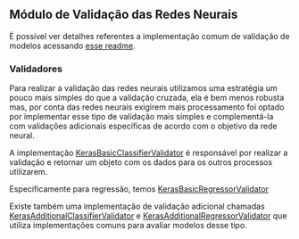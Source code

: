 ## Módulo de Validação das Redes Neurais

É possível ver detalhes referentes a implementação comum de validação de modelos acessando [esse readme](https://github.com/nikolasluiz123/MLModelTuner/blob/master/wrappers/common/validator/README.md).

### Validadores

Para realizar a validação das redes neurais utilizamos uma estratégia um pouco mais simples do que
a validação cruzada, ela é bem menos robusta mas, por conta das redes neurais exigirem mais processamento
foi optado por implementar esse tipo de validação mais simples e complementá-la com validações adicionais 
específicas de acordo com o objetivo da rede neural.

A implementação [KerasBasicClassifierValidator](https://github.com/nikolasluiz123/MLModelTuner/blob/master/wrappers/keras/validator/basic_classifier_validator.py#L9) é responsável por realizar a validação
e retornar um objeto com os dados para os outros processos utilizarem.

Especificamente para regressão, temos [KerasBasicRegressorValidator](https://github.com/nikolasluiz123/MLModelTuner/blob/master/wrappers/keras/validator/basic_regressor_validator.py#L9)

Existe também uma implementação de validação adicional chamadas [KerasAdditionalClassifierValidator](https://github.com/nikolasluiz123/MLModelTuner/blob/master/wrappers/keras/validator/classifier_additional_validator.py#L8)
e [KerasAdditionalRegressorValidator](https://github.com/nikolasluiz123/MLModelTuner/blob/master/wrappers/keras/validator/additional_validator.py#L42) que utiliza implementações comuns para avaliar modelos desse tipo.
